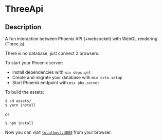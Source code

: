 # ThreeApi

## Description

A fun interaction between Phoenix API (+websocket) with WebGL rendering (Three.js).

There is no database, just connect 2 browsers.

To start your Phoenix server:

  * Install dependencies with `mix deps.get`
  * Create and migrate your database with `mix ecto.setup`
  * Start Phoenix endpoint with `mix phx.server`

To build the assets:

    $ cd assets/
    $ yarn install

or

    $ npm install

Now you can visit [`localhost:4000`](http://localhost:4000) from your browser.
